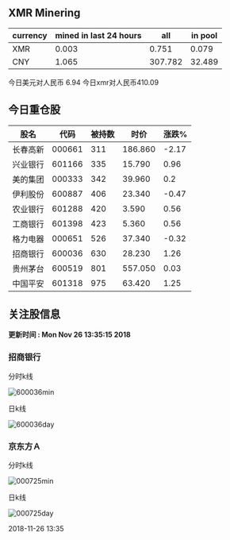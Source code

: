 ## XMR Minering

|currency|mined in last 24 hours|all|in pool|
|---|---|---|---|
|XMR|0.003|0.751|0.079|
|CNY|1.065|307.782|32.489|

今日美元对人民币 6.94	今日xmr对人民币410.09


## 今日重仓股 

|股名|代码|被持数|时价|涨跌%|
|---|---|---|---|---|
|长春高新|000661|311|186.860|-2.17|
|兴业银行|601166|335|15.790|0.96|
|美的集团|000333|342|39.960|0.2|
|伊利股份|600887|406|23.340|-0.47|
|农业银行|601288|420|3.590|0.56|
|工商银行|601398|423|5.360|0.56|
|格力电器|000651|526|37.340|-0.32|
|招商银行|600036|630|28.230|1.26|
|贵州茅台|600519|801|557.050|0.03|
|中国平安|601318|975|63.420|1.25|

## 关注股信息
**更新时间 : Mon Nov 26 13:35:15 2018**
### 招商银行 
分时k线

![600036min](http://image.sinajs.cn/newchart/min/n/sh600036.gif)

日k线

![600036day](http://image.sinajs.cn/newchart/daily/n/sh600036.gif)

### 京东方Ａ 
分时k线

![000725min](http://image.sinajs.cn/newchart/min/n/sz000725.gif)

日k线

![000725day](http://image.sinajs.cn/newchart/daily/n/sz000725.gif)

2018-11-26 13:35